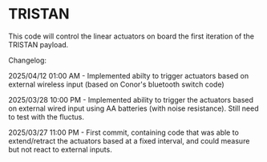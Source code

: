 # TRISTAN
This code will control the linear actuators on board the first iteration of the TRISTAN payload.
 

Changelog:

2025/04/12 01:00 AM - Implemented abilty to trigger actuators based on external wireless input (based on Conor's bluetooth switch code)

2025/03/28 10:00 PM - Implemented ability to trigger the actuators based on external wired input using AA batteries (with noise resistance). Still need to test with the fluctus.

2025/03/27 11:00 PM - First commit, containing code that was able to extend/retract the actuators based at a fixed interval, and could measure but not react to external inputs.